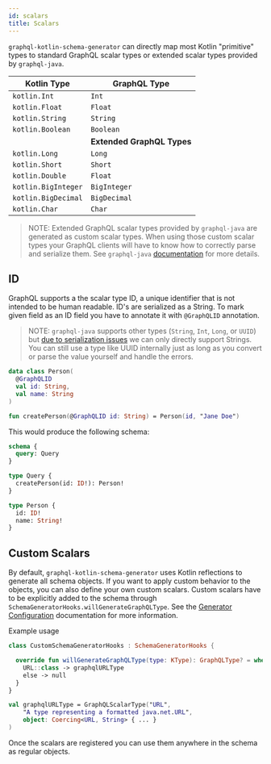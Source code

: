 ```yaml
---
id: scalars
title: Scalars
---
```


`graphql-kotlin-schema-generator` can directly map most Kotlin "primitive" types to standard GraphQL scalar types or
extended scalar types provided by `graphql-java`.

| Kotlin Type         | GraphQL Type |
|---------------------|--------------|
| `kotlin.Int`        | `Int`        |
| `kotlin.Float`      | `Float`      |
| `kotlin.String`     | `String`     |
| `kotlin.Boolean`    | `Boolean`    |
| | **Extended GraphQL Types**       |
| `kotlin.Long`       | `Long`       |
| `kotlin.Short`      | `Short`      |
| `kotlin.Double`     | `Float`      |
| `kotlin.BigInteger` | `BigInteger` |
| `kotlin.BigDecimal` | `BigDecimal` |
| `kotlin.Char`       | `Char`       |

> NOTE: Extended GraphQL scalar types provided by `graphql-java` are generated as custom scalar types. When using those custom scalar types your GraphQL clients will have to know how to correctly parse and serialize them. See `graphql-java` [documentation](https://www.graphql-java.com/documentation/v13/scalars/) for more details.

## ID

GraphQL supports a the scalar type ID, a unique identifier that is not intended to be human readable. ID's are
serialized as a String. To mark given field as an ID field you have to annotate it with `@GraphQLID` annotation.

> NOTE: `graphql-java` supports other types (`String`, `Int`, `Long`, or `UUID`) but [due to serialization issues](https://github.com/ExpediaGroup/graphql-kotlin/issues/317) we can only directly support Strings. You can still use a type like UUID internally just as long as you convert or parse the value yourself and handle the errors.

```kotlin
data class Person(
  @GraphQLID
  val id: String,
  val name: String
)

fun createPerson(@GraphQLID id: String) = Person(id, "Jane Doe")
```

This would produce the following schema:

```graphql
schema {
  query: Query
}

type Query {
  createPerson(id: ID!): Person!
}

type Person {
  id: ID!
  name: String!
}
```

## Custom Scalars

By default, `graphql-kotlin-schema-generator` uses Kotlin reflections to generate all schema objects. If you want to
apply custom behavior to the objects, you can also define your own custom scalars. Custom scalars have to be explicitly
added to the schema through `SchemaGeneratorHooks.willGenerateGraphQLType`.
See the [Generator Configuration](customizing-schemas/generator-config.md) documentation for more information.

Example usage

```kotlin
class CustomSchemaGeneratorHooks : SchemaGeneratorHooks {

  override fun willGenerateGraphQLType(type: KType): GraphQLType? = when (type.classifier as? KClass<*>) {
    URL::class -> graphqlURLType
    else -> null
  }
}

val graphqlURLType = GraphQLScalarType("URL",
    "A type representing a formatted java.net.URL",
    object: Coercing<URL, String> { ... }
)
```

Once the scalars are registered you can use them anywhere in the schema as regular objects.

